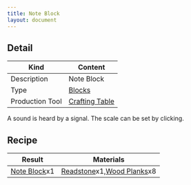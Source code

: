 ```yaml
---
title: Note Block
layout: document
---
```

## Detail

|Kind|Content|
|---|---|
|Description|Note Block|
|Type|[Blocks](Blocks)|
|Production Tool|[Crafting Table](Crafting_Table)|

A sound is heard by a signal. The scale can be set by clicking.

## Recipe

|Result|Materials|
|---|---|
|[Note Block](Note_Block)x1|[Readstone](Readstone)x1,[Wood Planks](Wood_Planks)x8|
